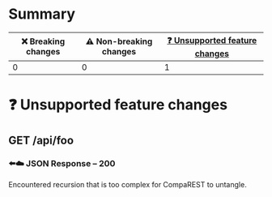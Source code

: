 # Summary

| ❌ Breaking changes | ⚠️ Non-breaking changes | [❓ Unsupported feature changes](#unsupported-changes) |
|---------------------|-------------------------|--------------------------------------------------------|
| 0                   | 0                       | 1                                                      |

# <span id="unsupported-changes"></span>❓ Unsupported feature changes

## **GET** /api/foo

### ⬅️☁️ JSON Response – 200

Encountered recursion that is too complex for CompaREST to untangle.
